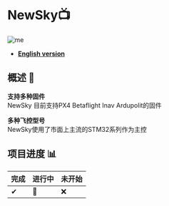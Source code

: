 # NewSky📺
![me](https://img.shields.io/badge/2023/10-Emotion__Thorn-blue)          
* [**English version**](/README_zh.md)

## 概述 📖
**支持多种固件**<br>
NewSky 目前支持PX4 Betaflight Inav Ardupolit的固件

**多种飞控型号**<br>
NewSky使用了市面上主流的STM32系列作为主控

## 项目进度 📊

|完成 |进行中|未开始|
| -|-|-|
|✔|🌌|❌|